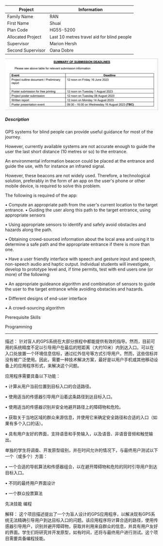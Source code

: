 | Project           | Information                                |
| ----------------- | ------------------------------------------ |
| Family Name       | RAN                                        |
| First Name        | Shuai                                      |
| Plan Code         | HG55-5200                                  |
| Allocated Project | Last 10 metres travel aid for blind people |
|   Supervisor      | Marion Hersh                               |
|Second   Supervisor |          Oana Dobre                        |



![](assets/0980b3494ad0b2631da0425608f3865.png)
##### Description

GPS systems for blind people can provide useful guidance for most of the journey. 

However, currently available systems are not accurate enough to guide the user the last short distance (10 metres or so) to the entrance. 

An environmental information beacon could be placed at the entrance and guide the use, with for instance an infrared signal. 

However, these beacons are not widely used. Therefore, a technological solution, preferably in the form of an app on the user's phone or other mobile device, is required to solve this problem. 

The following is required of the app: 

• Compute an appropriate path from the user's current location to the target entrance. 
• Guiding the user along this path to the target entrance, using appropriate sensors 

• Using appropriate sensors to identify and safely avoid obstacles and hazards along the path. 

• Obtaining crowd-sourced information about the local area and using it to determine a safe path and the appropriate entrance if there is more than one. 

• Have a user friendly interface with speech and gesture input and speech, non-speech audio and haptic output. Individual students will investigate, develop to prototype level and, if time permits, test with end users one (or more) of the following: 

• An appropriate guideance algorithm and combination of sensors to guide the user to the target entrance while avoiding obstacles and hazards. 

• Different designs of end-user interface 

• A crowd-sourcing algorithm

Prerequisite Skills

Programming

---

描述： 针对盲人的GPS系统在大部分旅程中都能提供有效的指导。然而，目前可用的系统精度不足以引导用户在最后的短距离（大约10米）内到达入口。可以在入口处放置一个环境信息信标，通过红外信号等方式引导用户。然而，这些信标并没有被广泛使用。因此，需要一种技术解决方案，最好是以用户手机或其他移动设备上的应用程序形式，来解决这个问题。

应用程序需要具备以下功能： 

• 计算从用户当前位置到目标入口的合适路径。 

• 使用适当的传感器引导用户沿着这条路径到达目标入口。 

• 使用适当的传感器识别并安全地避开路径上的障碍物和危险。 

• 获取关于当地区域的群众来源信息，并使用它来确定安全路径和合适的入口（如果有多个入口的话）。 

• 具有用户友好的界面，支持语音和手势输入，以及语音、非语音音频和触觉输出。

单独的学生将调查、开发原型级别，并在时间允许的情况下，与最终用户测试以下一个（或多个）方面： 

• 一个合适的导航算法和传感器组合，以在避开障碍物和危险的同时引导用户到达目标入口。 

• 不同的最终用户界面设计 

• 一个群众投票算法

先决技能 编程

解释： 这个项目描述提出了一个为盲人设计的GPS应用程序，以解决现有GPS系统无法精确引导用户到达目标入口的问题。该应用程序将计算合适的路径，使用传感器引导用户，识别并避开障碍物，获取并利用来自群众的信息，并具有用户友好的界面。学生们将研究并开发原型，如有时间，还将与最终用户进行测试。这个项目需要具备编程技能。
